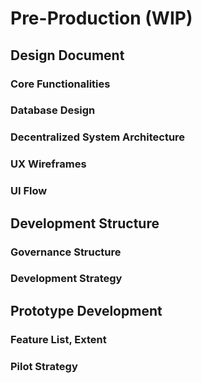 # Pre-Production (WIP)

## Design Document
### Core Functionalities
### Database Design 
### Decentralized System Architecture
### UX Wireframes
### UI Flow
 
## Development Structure
### Governance Structure
### Development Strategy
 
## Prototype Development
### Feature List, Extent
### Pilot Strategy

